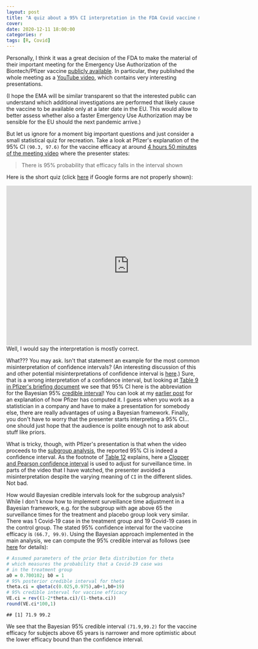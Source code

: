 ```yaml
---
layout: post
title: "A quiz about a 95% CI interpretation in the FDA Covid vaccine meeting"
cover: 
date: 2020-12-11 18:00:00
categories: r
tags: [R, Covid]
---
```


Personally, I think it was a great decision of the FDA to make the material of their important meeting for the Emergency Use Authorization of the Biontech/Pfizer vaccine [publicly available](https://www.fda.gov/advisory-committees/advisory-committee-calendar/vaccines-and-related-biological-products-advisory-committee-december-10-2020-meeting-announcement). In particular, they published the whole meeting as a [YouTube video](https://www.youtube.com/watch?v=owveMJBTc2I), which contains very interesting presentations.

(I hope the EMA will be similar transparent so that the interested public can understand which additional investigations are performed that likely cause the vaccine to be available only at a later date in the EU. This would allow to better assess whether also a faster Emergency Use Authorization may be sensible for the EU should the next pandemic arrive.)

But let us ignore for a moment big important questions and just consider a small statistical quiz for recreation. Take a look at Pfizer's explanation of the 95% CI `(90.3, 97.6)` for the vaccine efficacy at around [4 hours 50 minutes of the meeting video](https://www.youtube.com/watch?v=owveMJBTc2I&t=4h50m25s) where the presenter states: 

> There is 95% probability that efficacy falls in the interval shown 

Here is the short quiz (click [here](https://skranz.github.io/r/2020/12/11/CovidVaccineFDAHearingCI.html#quiz) if Google forms are not properly shown):<a name="quiz"></a>

<iframe src="https://docs.google.com/forms/d/e/1FAIpQLScRO0t6RGgY-7QmSa_3n0HGJ-Q3Qv9iaPdqVsZ6EzPkJnjUmw/viewform?embedded=true" width="640" height="417" frameborder="0" marginheight="0" marginwidth="0">Loading…</iframe>

<br>
Well, I would say the interpretation is mostly correct.

What??? You may ask. Isn't that statement an example for the most common misinterpretation of confidence intervals? (An interesting discussion of this and other potential misinterpretations of confidence interval is [here](https://link.springer.com/article/10.3758/s13423-015-0947-8).) Sure, that is a wrong interpretation of a confidence interval, but looking at [Table 9 in Pfizer's briefing document](https://www.fda.gov/media/144246/download#page=55) we see that 95% CI here is the abbreviation for the Bayesian 95% [credible interval](https://en.wikipedia.org/wiki/Credible_interval)! You can look at my [earlier post](http://skranz.github.io/r/2020/11/11/CovidVaccineBayesian.html) for an explanation of how Pfizer has computed it. I guess when you work as a statistician in a company and have to make a presentation for somebody else, there are really advantages of using a Bayesian framework. Finally, you don't have to worry that the presenter starts interpreting a 95% CI... one should just hope that the audience is polite enough not to ask about stuff like priors.

What is tricky, though, with Pfizer's presentation is that when the video proceeds to the [subgroup analysis](https://www.youtube.com/watch?v=owveMJBTc2I&t=4h51m30s), the reported 95% CI is indeed a confidence interval. As the footnote of [Table 12](https://www.fda.gov/media/144246/download#page=59) explains, here a [Clopper and Pearson confidence interval](https://en.wikipedia.org/wiki/Binomial_proportion_confidence_interval#:~:text=The%20Clopper%E2%80%93Pearson%20interval%20is,distribution%20rather%20than%20an%20approximation) is used to adjust for surveillance time. In parts of the video that I have watched, the presenter avoided a misinterpretation despite the varying meaning of `CI` in the different slides. Not bad. 

How would Bayesian credible intervals look for the subgroup analysis? While I don't know how to implement surveillance time adjustment in a Bayesian framework, e.g. for the subgroup with age above 65 the surveillance times for the treatment and placebo group look very similar. There was 1 Covid-19 case in the treatment group and 19 Covid-19 cases in the control group. The stated 95% confidence interval for the vaccine efficacy is `(66.7, 99.9)`. Using the Bayesian approach implemented in the main analysis, we can compute the 95% credible interval as follows (see [here](http://skranz.github.io/r/2020/11/11/CovidVaccineBayesian.html) for details):


```r
# Assumed parameters of the prior Beta distribution for theta
# which measures the probability that a Covid-19 case was
# in the treatment group
a0 = 0.700102; b0 = 1
# 95% posterior credible interval for theta
theta.ci = qbeta(c(0.025,0.975),a0+1,b0+19)
# 95% credible interval for vaccine efficacy
VE.ci = rev((1-2*theta.ci)/(1-theta.ci))
round(VE.ci*100,1)
```

```
## [1] 71.9 99.2
```

We see that the Bayesian 95% credible interval `(71.9,99.2)` for the vaccine efficacy for subjects above 65 years is narrower and more optimistic about the lower efficacy bound than the confidence interval.
